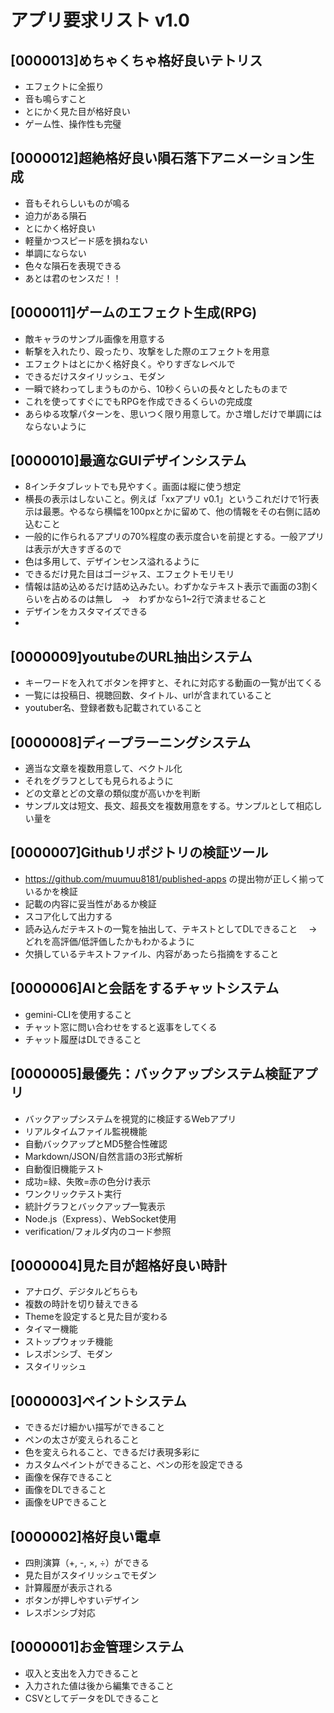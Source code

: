 # アプリ要求リスト v1.0

## [0000013]めちゃくちゃ格好良いテトリス
- エフェクトに全振り
- 音も鳴らすこと
- とにかく見た目が格好良い
- ゲーム性、操作性も完璧

## [0000012]超絶格好良い隕石落下アニメーション生成
- 音もそれらしいものが鳴る
- 迫力がある隕石
- とにかく格好良い
- 軽量かつスピード感を損ねない
- 単調にならない
- 色々な隕石を表現できる
- あとは君のセンスだ！！

## [0000011]ゲームのエフェクト生成(RPG)
- 敵キャラのサンプル画像を用意する
- 斬撃を入れたり、殴ったり、攻撃をした際のエフェクトを用意
- エフェクトはとにかく格好良く。やりすぎなレベルで
- できるだけスタイリッシュ、モダン
- 一瞬で終わってしまうものから、10秒くらいの長々としたものまで
- これを使ってすぐにでもRPGを作成できるくらいの完成度
- あらゆる攻撃パターンを、思いつく限り用意して。かさ増しだけで単調にはならないように

## [0000010]最適なGUIデザインシステム
- 8インチタブレットでも見やすく。画面は縦に使う想定
- 横長の表示はしないこと。例えば「xxアプリ v0.1」というこれだけで1行表示は最悪。やるなら横幅を100pxとかに留めて、他の情報をその右側に詰め込むこと
- 一般的に作られるアプリの70%程度の表示度合いを前提とする。一般アプリは表示が大きすぎるので
- 色は多用して、デザインセンス溢れるように
- できるだけ見た目はゴージャス、エフェクトモリモリ
- 情報は詰め込めるだけ詰め込みたい。わずかなテキスト表示で画面の3割くらいを占めるのは無し　→　わずかなら1~2行で済ませること
- デザインをカスタマイズできる
- 

## [0000009]youtubeのURL抽出システム
- キーワードを入れてボタンを押すと、それに対応する動画の一覧が出てくる
- 一覧には投稿日、視聴回数、タイトル、urlが含まれていること
- youtuber名、登録者数も記載されていること

## [0000008]ディープラーニングシステム
- 適当な文章を複数用意して、ベクトル化
- それをグラフとしても見られるように
- どの文章とどの文章の類似度が高いかを判断
- サンプル文は短文、長文、超長文を複数用意をする。サンプルとして相応しい量を

## [0000007]Githubリポジトリの検証ツール
- https://github.com/muumuu8181/published-apps の提出物が正しく揃っているかを検証
- 記載の内容に妥当性があるか検証
- スコア化して出力する
- 読み込んだテキストの一覧を抽出して、テキストとしてDLできること
　→どれを高評価/低評価したかもわかるように
- 欠損しているテキストファイル、内容があったら指摘をすること

## [0000006]AIと会話をするチャットシステム
- gemini-CLIを使用すること
- チャット窓に問い合わせをすると返事をしてくる
- チャット履歴はDLできること

## [0000005]最優先：バックアップシステム検証アプリ
- バックアップシステムを視覚的に検証するWebアプリ
- リアルタイムファイル監視機能
- 自動バックアップとMD5整合性確認
- Markdown/JSON/自然言語の3形式解析
- 自動復旧機能テスト
- 成功=緑、失敗=赤の色分け表示
- ワンクリックテスト実行
- 統計グラフとバックアップ一覧表示
- Node.js（Express）、WebSocket使用
- verification/フォルダ内のコード参照

## [0000004]見た目が超格好良い時計
- アナログ、デジタルどちらも
- 複数の時計を切り替えできる
- Themeを設定すると見た目が変わる
- タイマー機能
- ストップウォッチ機能
- レスポンシブ、モダン
- スタイリッシュ

## [0000003]ペイントシステム
- できるだけ細かい描写ができること
- ペンの太さが変えられること
- 色を変えられること、できるだけ表現多彩に
- カスタムペイントができること、ペンの形を設定できる
- 画像を保存できること
- 画像をDLできること
- 画像をUPできること

## [0000002]格好良い電卓
- 四則演算（+, -, ×, ÷）ができる
- 見た目がスタイリッシュでモダン
- 計算履歴が表示される
- ボタンが押しやすいデザイン
- レスポンシブ対応

## [0000001]お金管理システム
- 収入と支出を入力できること
- 入力された値は後から編集できること
- CSVとしてデータをDLできること
